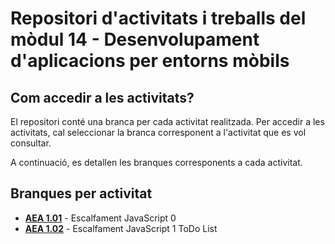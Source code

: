 # Repositori d'activitats i treballs del mòdul 14 - Desenvolupament d'aplicacions per entorns mòbils

## Com accedir a les activitats?

El repositori conté una branca per cada activitat realitzada. Per accedir a les activitats, cal seleccionar la branca corresponent a l'activitat que es vol consultar.

A continuació, es detallen les branques corresponents a cada activitat.

## Branques per activitat

- **[AEA 1.01]()** - Escalfament JavaScript 0
- **[AEA 1.02]()** - Escalfament JavaScript 1 ToDo List
